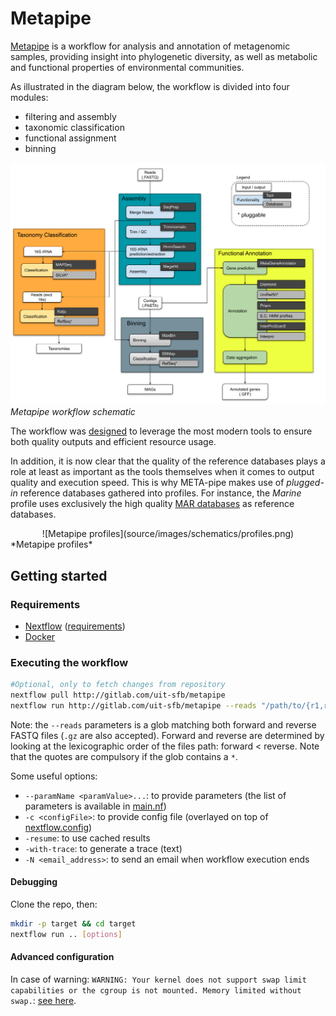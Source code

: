 # Metapipe

[Metapipe](https://gitlab.com/uit-sfb/metapipe) is a workflow for analysis and annotation of metagenomic samples,
providing insight into phylogenetic diversity, as well as metabolic and functional properties of environmental communities.

As illustrated in the diagram below, the workflow is divided into four modules:
  - filtering and assembly
  - taxonomic classification
  - functional assignment
  - binning

![Metapipe workflow](source/images/schematics/agnostic_metapipe_bioinf_pipeline.png)  
*Metapipe workflow schematic*

The workflow was [designed](https://munin.uit.no/handle/10037/11180) to leverage the most modern tools to 
ensure both quality outputs and efficient resource usage.

In addition, it is now clear that the quality of the reference databases plays a role at least as important
as the tools themselves when it comes to output quality and execution speed.
This is why META-pipe makes use of *plugged-in* reference databases gathered into profiles.
For instance, the *Marine* profile uses exclusively the high quality [MAR databases](https://mmp.sfb.uit.no/databases/) as reference databases.

<div align="center">
  ![Metapipe profiles](source/images/schematics/profiles.png)  
</div>
*Metapipe profiles*

## Getting started

### Requirements

- [Nextflow](https://www.nextflow.io/docs/latest/getstarted.html#installation) ([requirements](https://www.nextflow.io/docs/latest/getstarted.html#requirements))
- [Docker](https://docs.docker.com/get-docker/)

### Executing the workflow

```bash
#Optional, only to fetch changes from repository
nextflow pull http://gitlab.com/uit-sfb/metapipe
nextflow run http://gitlab.com/uit-sfb/metapipe --reads "/path/to/{r1,r2}.fastq*" [options]
```

Note: the `--reads` parameters is a glob matching both forward and reverse FASTQ files (`.gz` are also accepted).
Forward and reverse are determined by looking at the lexicographic order of the files path: forward < reverse.
Note that the quotes are compulsory if the glob contains a `*`.

Some useful options:
- `--paramName <paramValue>...`: to provide parameters (the list of parameters is available in [main.nf](main.nf))
- `-c <configFile>`: to provide config file (overlayed on top of [nextflow.config](nextflow.config))
- `-resume`: to use cached results
- `-with-trace`: to generate a trace (text)
- `-N <email_address>`: to send an email when workflow execution ends

#### Debugging

Clone the repo, then:
```bash
mkdir -p target && cd target
nextflow run .. [options]
```

#### Advanced configuration

In case of warning: `WARNING: Your kernel does not support swap limit capabilities or the cgroup is not mounted. Memory limited without swap.`:
[see here](https://www.serverlab.ca/tutorials/containers/docker/how-to-limit-memory-and-cpu-for-docker-containers/).
